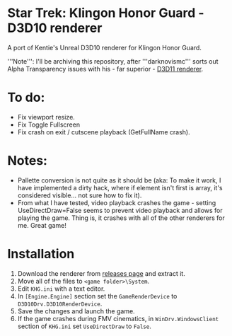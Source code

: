 Star Trek: Klingon Honor Guard - D3D10 renderer
===========================================

A port of Kentie's Unreal D3D10 renderer for Klingon Honor Guard.

'''Note''': I'll be archiving this repository, after '''darknovismc''' sorts out Alpha Transparency issues with his - far superior - [D3D11 renderer](https://www.moddb.com/mods/unreal-directx11-renderer-for-ut-ug-rune-and-dx).

# To do:
* Fix viewport resize.
* Fix Toggle Fullscreen
* Fix crash on exit / cutscene playback (GetFullName crash).

# Notes:
* Pallette conversion is not quite as it should be (aka: To make it work, I have implemented a dirty hack, where if element isn't first is array, it's considered visible... not sure how to fix it).
* From what I have tested, video playback crashes the game - setting UseDirectDraw=False seems to prevent video playback and allows for playing the game. Thing is, it crashes with all of the other renderers for me. Great game!

# Installation
1. Download the renderer from [releases page](https://github.com/SuiMachine/khg-d3d10drv/releases) and extract it.
2. Move all of the files to ``<game folder>\System``.
3. Edit ``KHG.ini`` with a text editor.
4. In ``[Engine.Engine]`` section set the ``GameRenderDevice`` to ``D3D10Drv.D3D10RenderDevice``.
5. Save the changes and launch the game.
6. If the game crashes during FMV cinematics, in ``WinDrv.WindowsClient`` section of ``KHG.ini`` set ``UseDirectDraw`` to ``False``.
